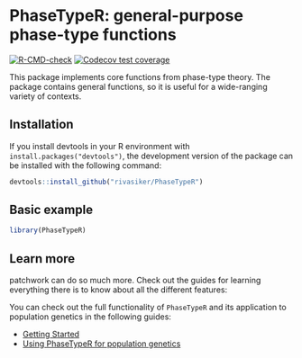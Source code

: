 # PhaseTypeR: general-purpose phase-type functions

<!-- badges: start -->
[![R-CMD-check](https://github.com/rivasiker/PhaseTypeR/actions/workflows/check-standard.yaml/badge.svg)](https://github.com/rivasiker/PhaseTypeR/actions/workflows/check-standard.yaml)
[![Codecov test coverage](https://codecov.io/gh/rivasiker/PhaseTypeR/branch/master/graph/badge.svg)](https://codecov.io/gh/rivasiker/PhaseTypeR?branch=master)
  <!-- badges: end -->


This package implements core functions from phase-type theory. The package contains general functions, so it is useful for a wide-ranging variety of contexts. 

## Installation

If you install devtools in your R environment with `install.packages("devtools")`, the development version of the package can be installed with the following command:

``` r
devtools::install_github("rivasiker/PhaseTypeR")
```

## Basic example

``` r
library(PhaseTypeR)
```

## Learn more

patchwork can do so much more. Check out the guides for learning
everything there is to know about all the different features:

You can check out the full functionality of `PhaseTypeR` and its application to 
population genetics in the following guides:

  - [Getting
    Started](https://rivasiker.github.io/PhaseTypeR/articles/PhaseTypeR.html)
  - [Using PhaseTypeR for population genetics](https://rivasiker.github.io/PhaseTypeR/articles/pop_gen_iker.html)
